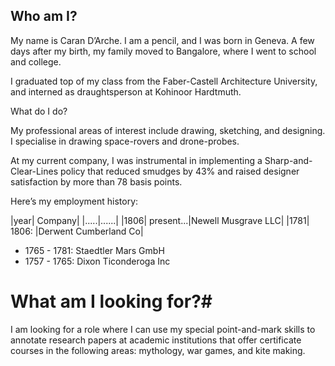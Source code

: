 ## Who am I? ##
My name is Caran D’Arche. I am a pencil, and I was born in Geneva. A few days after my birth, my family moved to Bangalore, where I went to school and college. 

I graduated top of my class from the Faber-Castell Architecture University, and interned as draughtsperson at Kohinoor Hardtmuth.

What do I do?

My professional areas of interest include drawing, sketching, and designing. I specialise in drawing space-rovers and drone-probes.

At my current company, I was instrumental in implementing a Sharp-and-Clear-Lines policy that reduced smudges by 43% and raised designer satisfaction by more than 78 basis points.

Here’s my employment history:

|year| Company|
|.....|......|
|1806| present...|Newell Musgrave LLC|
|1781| 1806: |Derwent Cumberland Co|
- 1765 - 1781: Staedtler Mars GmbH
- 1757 - 1765: Dixon Ticonderoga Inc

# What am I looking for?#

I am looking for a role where I can use my special point-and-mark skills to annotate research papers at academic institutions that offer certificate courses in the 
following areas: mythology, war games, and kite making.
